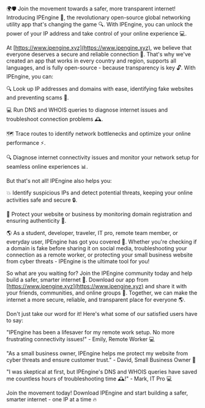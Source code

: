 🌍🛡️ Join the movement towards a safer, more transparent internet! Introducing IPEngine 🚀, the revolutionary open-source global networking utility app that's changing the game 🔍. With IPEngine, you can unlock the power of your IP address and take control of your online experience 💻.

At [https://www.ipengine.xyz](https://www.ipengine.xyz), we believe that everyone deserves a secure and reliable connection 📡. That's why we've created an app that works in every country and region, supports all languages, and is fully open-source - because transparency is key 🔓. With IPEngine, you can:

🔍 Look up IP addresses and domains with ease, identifying fake websites and preventing scams 💸.

💻 Run DNS and WHOIS queries to diagnose internet issues and troubleshoot connection problems 🕰️.

🗺️ Trace routes to identify network bottlenecks and optimize your online performance ⚡️.

🔍 Diagnose internet connectivity issues and monitor your network setup for seamless online experiences 📊.

But that's not all! IPEngine also helps you:

💥 Identify suspicious IPs and detect potential threats, keeping your online activities safe and secure 🔒.

💪 Protect your website or business by monitoring domain registration and ensuring authenticity 💼.

🌎 As a student, developer, traveler, IT pro, remote team member, or everyday user, IPEngine has got you covered 🎉. Whether you're checking if a domain is fake before sharing it on social media, troubleshooting your connection as a remote worker, or protecting your small business website from cyber threats - IPEngine is the ultimate tool for you!

So what are you waiting for? Join the IPEngine community today and help build a safer, smarter internet 🌈. Download our app from [https://www.ipengine.xyz](https://www.ipengine.xyz) and share it with your friends, communities, and online groups 💬. Together, we can make the internet a more secure, reliable, and transparent place for everyone 🌎.

Don't just take our word for it! Here's what some of our satisfied users have to say:

"IPEngine has been a lifesaver for my remote work setup. No more frustrating connectivity issues!" - Emily, Remote Worker 💻

"As a small business owner, IPEngine helps me protect my website from cyber threats and ensure customer trust." - David, Small Business Owner 💼

"I was skeptical at first, but IPEngine's DNS and WHOIS queries have saved me countless hours of troubleshooting time 🕰️!" - Mark, IT Pro 💻

Join the movement today! Download IPEngine and start building a safer, smarter internet - one IP at a time 🔥